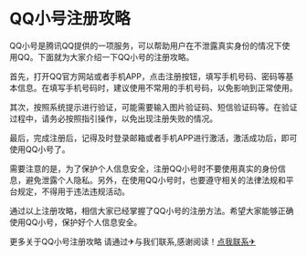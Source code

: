 # QQ小号注册攻略

QQ小号是腾讯QQ提供的一项服务，可以帮助用户在不泄露真实身份的情况下使用QQ。下面就为大家介绍一下QQ小号的注册攻略。

首先，打开QQ官方网站或者手机APP，点击注册按钮，填写手机号码、密码等基本信息。在填写手机号码时，建议使用不常用的手机号码，以免影响到正常使用。

其次，按照系统提示进行验证，可能需要输入图片验证码、短信验证码等。在验证过程中，请务必按照指引操作，以免出现注册失败的情况。

最后，完成注册后，记得及时登录邮箱或者手机APP进行激活，激活成功后，即可使用QQ小号了。

需要注意的是，为了保护个人信息安全，注册QQ小号时不要使用真实的身份信息，避免泄露个人隐私。另外，在使用QQ小号时，也要遵守相关的法律法规和平台规定，不得用于违法违规活动。

通过以上注册攻略，相信大家已经掌握了QQ小号的注册方法。希望大家能够正确使用QQ小号，保护好个人信息安全。

更多关于QQ小号注册攻略 请通过✈与我们联系,感谢阅读！[点我联系✈](https://pro.G208.com)